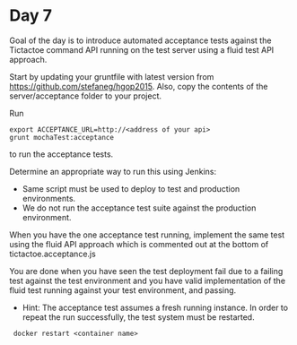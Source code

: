 # Day 7

Goal of the day is to introduce automated acceptance tests against the Tictactoe
command API running on the test server using a fluid test API approach.

Start by updating your gruntfile with latest version from 
https://github.com/stefaneg/hgop2015. Also, copy the contents of the server/acceptance
folder to your project.

Run 

``` 
export ACCEPTANCE_URL=http://<address of your api>
grunt mochaTest:acceptance
``` 

to run the acceptance tests.

Determine an appropriate way to run this using Jenkins:
- Same script must be used to deploy to test and production environments.
- We do not run the acceptance test suite against the production environment.

When you have the one acceptance test running, implement the same test using
the fluid API approach which is commented out at the bottom of 
tictactoe.acceptance.js

You are done when you have seen the test deployment fail due to a failing test
against the test environment and you have valid implementation of the fluid
test running against your test environment, and passing.

- Hint: The acceptance test assumes a fresh running instance. In order to repeat
the run successfully, the test system must be restarted. 
``` 
 docker restart <container name>  
``` 
